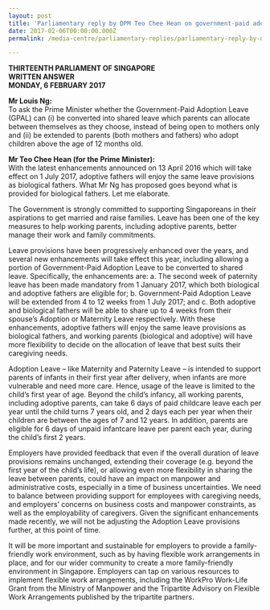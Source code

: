 ```yaml
---
layout: post
title: 'Parliamentary reply by DPM Teo Chee Hean on government-paid adoption leave'
date: 2017-02-06T00:00:00.000Z
permalink: /media-centre/parliamentary-replies/parliamentary-reply-by-dpm-teo-chee-hean-on-6-feb-2017/

---
```



**THIRTEENTH PARLIAMENT OF SINGAPORE  
WRITTEN ANSWER  
MONDAY, 6 FEBRUARY 2017**

**Mr Louis Ng:**  
To ask the Prime Minister whether the Government-Paid Adoption Leave (GPAL) can (i) be converted into shared leave which parents can allocate between themselves as they choose, instead of being open to mothers only and (ii) be extended to parents (both mothers and fathers) who adopt children above the age of 12 months old.

**Mr Teo Chee Hean (for the Prime Minister):**  
With the latest enhancements announced on 13 April 2016 which will take effect on 1 July 2017, adoptive fathers will enjoy the same leave provisions as biological fathers. What Mr Ng has proposed goes beyond what is provided for biological fathers. Let me elaborate.

The Government is strongly committed to supporting Singaporeans in their aspirations to get married and raise families. Leave has been one of the key measures to help working parents, including adoptive parents, better manage their work and family commitments.
 
Leave provisions have been progressively enhanced over the years, and several new enhancements will take effect this year, including allowing a portion of Government-Paid Adoption Leave to be converted to shared leave. Specifically, the enhancements are: a. The second week of paternity leave has been made mandatory from 1 January 2017, which both biological and adoptive fathers are eligible for;   b. Government-Paid Adoption Leave will be extended from 4 to 12 weeks from 1 July 2017; and c. Both adoptive and biological fathers will be able to share up to 4 weeks from their spouse’s Adoption or Maternity Leave respectively.  With these enhancements, adoptive fathers will enjoy the same leave provisions as biological fathers, and working parents (biological and adoptive) will have more flexibility to decide on the allocation of leave that best suits their caregiving needs.

Adoption Leave – like Maternity and Paternity Leave – is intended to support parents of infants in their first year after delivery, when infants are more vulnerable and need more care. Hence, usage of the leave is limited to the child’s first year of age. Beyond the child’s infancy, all working parents, including adoptive parents, can take 6 days of paid childcare leave each per year until the child turns 7 years old, and 2 days each per year when their children are between the ages of 7 and 12 years. In addition, parents are eligible for 6 days of unpaid infantcare leave per parent each year, during the child’s first 2 years.

Employers have provided feedback that even if the overall duration of leave provisions remains unchanged, extending their coverage (e.g. beyond the first year of the child’s life), or allowing even more  flexibility in sharing the leave between parents, could have an impact on manpower and administrative costs, especially in a time of business uncertainties. We need to balance between providing support for employees with caregiving needs, and employers’ concerns on business costs and manpower constraints, as well as the employability of caregivers. Given the significant enhancements made recently, we will not be adjusting the Adoption Leave provisions further, at this point of time.

It will be more important and sustainable for employers to provide a family-friendly work environment, such as by having flexible work arrangements in place, and for our wider community to create a more family-friendly environment in Singapore. Employers can tap on various resources to implement flexible work arrangements, including the WorkPro Work-Life Grant from the Ministry of Manpower and the Tripartite Advisory on Flexible Work Arrangements published by the tripartite partners.


